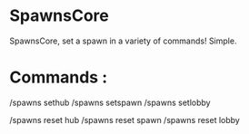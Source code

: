 # SpawnsCore
SpawnsCore, set a spawn in a variety of commands! Simple.

# Commands :

/spawns sethub
/spawns setspawn
/spawns setlobby

/spawns reset hub
/spawns reset spawn
/spawns reset lobby

